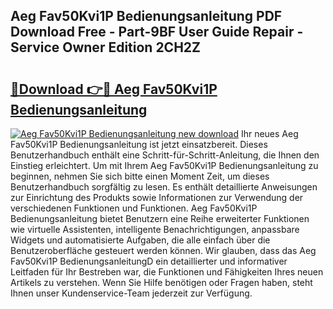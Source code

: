 ## Aeg Fav50Kvi1P Bedienungsanleitung PDF Download Free - Part-9BF User Guide Repair - Service Owner Edition 2CH2Z

# <h2><a href="http://df4q2f.blite.top/?on=Aeg+Fav50Kvi1P+Bedienungsanleitung">🔗Download 👉🔴 Aeg Fav50Kvi1P Bedienungsanleitung</a></h2>

[![Aeg Fav50Kvi1P Bedienungsanleitung new download](https://i.imgur.com/lujVjoI.png)](http://df4q2f.blite.top/?on=Aeg+Fav50Kvi1P+Bedienungsanleitung)
Ihr neues Aeg Fav50Kvi1P Bedienungsanleitung ist jetzt einsatzbereit. Dieses Benutzerhandbuch enthält eine Schritt-für-Schritt-Anleitung, die Ihnen den Einstieg erleichtert. Um mit Ihrem Aeg Fav50Kvi1P Bedienungsanleitung zu beginnen, nehmen Sie sich bitte einen Moment Zeit, um dieses Benutzerhandbuch sorgfältig zu lesen. Es enthält detaillierte Anweisungen zur Einrichtung des Produkts sowie Informationen zur Verwendung der verschiedenen Funktionen und Funktionen. Aeg Fav50Kvi1P Bedienungsanleitung bietet Benutzern eine Reihe erweiterter Funktionen wie virtuelle Assistenten, intelligente Benachrichtigungen, anpassbare Widgets und automatisierte Aufgaben, die alle einfach über die Benutzeroberfläche gesteuert werden können. Wir glauben, dass das Aeg Fav50Kvi1P BedienungsanleitungD ein detaillierter und informativer Leitfaden für Ihr Bestreben war, die Funktionen und Fähigkeiten Ihres neuen Artikels zu verstehen. Wenn Sie Hilfe benötigen oder Fragen haben, steht Ihnen unser Kundenservice-Team jederzeit zur Verfügung.
